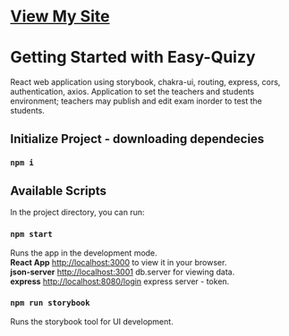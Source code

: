 <h1><a href='https://easy-quizy-d73c9.web.app/' target="_blank">View My Site</a></h1>

# Getting Started with Easy-Quizy

React web application using storybook, chakra-ui, routing, express, cors, authentication, axios. Application to set the teachers and students environment; teachers may publish and edit exam inorder to test the students.

## Initialize Project - downloading dependecies

### `npm i`

## Available Scripts

In the project directory, you can run:

### `npm start`

Runs the app in the development mode.\
**React App** [http://localhost:3000](http://localhost:3000) to view it in your browser.\
**json-server** [http://localhost:3001](http://localhost:3001) db.server for viewing data.\
**express** [http://localhost:8080/login](http://localhost:8080) express server - token.

### `npm run storybook`

Runs the storybook tool for UI development.
